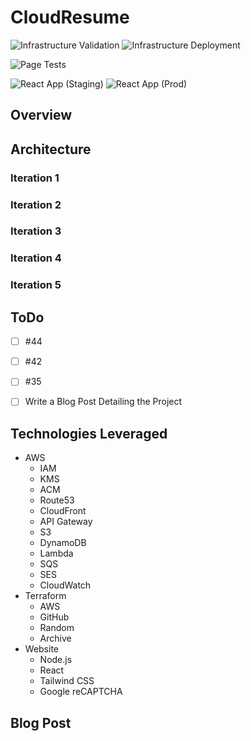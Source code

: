 # CloudResume
![Infrastructure Validation](https://github.com/RetroHazard/CloudResume/actions/workflows/infrastructure-validate.yaml/badge.svg)
![Infrastructure Deployment](https://github.com/RetroHazard/CloudResume/actions/workflows/infrastructure-deploy.yaml/badge.svg)

![Page Tests](https://github.com/RetroHazard/CloudResume/actions/workflows/website-tests.yaml/badge.svg)

![React App (Staging)](https://github.com/RetroHazard/CloudResume/actions/workflows/website-deploy-staging.yaml/badge.svg)
![React App (Prod)](https://github.com/RetroHazard/CloudResume/actions/workflows/website-deploy-production.yaml/badge.svg)


## Overview



## Architecture

### Iteration 1

### Iteration 2

### Iteration 3

### Iteration 4

### Iteration 5


## ToDo
- [ ] #44
- [ ] #42
- [ ] #35
- [ ] Write a Blog Post Detailing the Project


## Technologies Leveraged

 + AWS
   + IAM
   + KMS
   + ACM
   + Route53
   + CloudFront
   + API Gateway
   + S3
   + DynamoDB
   + Lambda
   + SQS
   + SES
   + CloudWatch
 + Terraform
   + AWS
   + GitHub
   + Random
   + Archive
 + Website
   + Node.js
   + React
   + Tailwind CSS
   + Google reCAPTCHA

## Blog Post